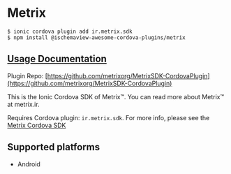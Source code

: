 # Metrix

```text
$ ionic cordova plugin add ir.metrix.sdk
$ npm install @ischemaview-awesome-cordova-plugins/metrix
```

## [Usage Documentation](https://danielsogl.gitbook.io/awesome-cordova-plugins/plugins/metrix/)

Plugin Repo: [https://github.com/metrixorg/MetrixSDK-CordovaPlugin](https://github.com/metrixorg/MetrixSDK-CordovaPlugin)

This is the Ionic Cordova SDK of Metrix™. You can read more about Metrix™ at metrix.ir.

Requires Cordova plugin: `ir.metrix.sdk`. For more info, please see the [Metrix Cordova SDK](https://github.com/metrixorg/MetrixSDK-CordovaPlugin)

## Supported platforms

* Android

